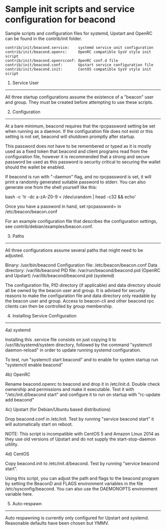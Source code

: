 Sample init scripts and service configuration for beacond
==========================================================

Sample scripts and configuration files for systemd, Upstart and OpenRC
can be found in the contrib/init folder.

    contrib/init/beacond.service:    systemd service unit configuration
    contrib/init/beacond.openrc:     OpenRC compatible SysV style init script
    contrib/init/beacond.openrcconf: OpenRC conf.d file
    contrib/init/beacond.conf:       Upstart service configuration file
    contrib/init/beacond.init:       CentOS compatible SysV style init script

1. Service User
---------------------------------

All three startup configurations assume the existence of a "beacon" user
and group.  They must be created before attempting to use these scripts.

2. Configuration
---------------------------------

At a bare minimum, beacond requires that the rpcpassword setting be set
when running as a daemon.  If the configuration file does not exist or this
setting is not set, beacond will shutdown promptly after startup.

This password does not have to be remembered or typed as it is mostly used
as a fixed token that beacond and client programs read from the configuration
file, however it is recommended that a strong and secure password be used
as this password is security critical to securing the wallet should the
wallet be enabled.

If beacond is run with "-daemon" flag, and no rpcpassword is set, it will
print a randomly generated suitable password to stderr.  You can also
generate one from the shell yourself like this:

bash -c 'tr -dc a-zA-Z0-9 < /dev/urandom | head -c32 && echo'

Once you have a password in hand, set rpcpassword= in /etc/beacon/beacon.conf

For an example configuration file that describes the configuration settings,
see contrib/debian/examples/beacon.conf.

3. Paths
---------------------------------

All three configurations assume several paths that might need to be adjusted.

Binary:              /usr/bin/beacond
Configuration file:  /etc/beacon/beacon.conf
Data directory:      /var/lib/beacond
PID file:            /var/run/beacond/beacond.pid (OpenRC and Upstart)
                     /var/lib/beacond/beacond.pid (systemd)

The configuration file, PID directory (if applicable) and data directory
should all be owned by the beacon user and group.  It is advised for security
reasons to make the configuration file and data directory only readable by the
beacon user and group.  Access to beacon-cli and other beacond rpc clients
can then be controlled by group membership.

4. Installing Service Configuration
-----------------------------------

4a) systemd

Installing this .service file consists on just copying it to
/usr/lib/systemd/system directory, followed by the command
"systemctl daemon-reload" in order to update running systemd configuration.

To test, run "systemctl start beacond" and to enable for system startup run
"systemctl enable beacond"

4b) OpenRC

Rename beacond.openrc to beacond and drop it in /etc/init.d.  Double
check ownership and permissions and make it executable.  Test it with
"/etc/init.d/beacond start" and configure it to run on startup with
"rc-update add beacond"

4c) Upstart (for Debian/Ubuntu based distributions)

Drop beacond.conf in /etc/init.  Test by running "service beacond start"
it will automatically start on reboot.

NOTE: This script is incompatible with CentOS 5 and Amazon Linux 2014 as they
use old versions of Upstart and do not supply the start-stop-daemon uitility.

4d) CentOS

Copy beacond.init to /etc/init.d/beacond. Test by running "service beacond start".

Using this script, you can adjust the path and flags to the beacond program by
setting the BeaconD and FLAGS environment variables in the file
/etc/sysconfig/beacond. You can also use the DAEMONOPTS environment variable here.

5. Auto-respawn
-----------------------------------

Auto respawning is currently only configured for Upstart and systemd.
Reasonable defaults have been chosen but YMMV.
